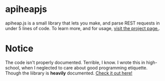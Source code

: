 # apiheapjs
apiheap.js is a small library that lets you make, and parse REST requests in under 5 lines of code. 
To learn more, and for usage, [visit the project page.](http://tash-had.github.io/apiheapjs/). 

# Notice
The code isn't properly documented. Terrible, I know. I wrote this in high-school, when I neglected to care about good programming etiquette. Though the liibrary is <b>heavily</b> documented. [Check it out here!](http://tash-had.github.io/apiheapjs/)
